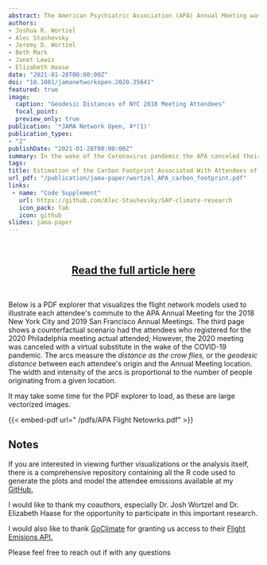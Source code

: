 ```yaml
---
abstract: The American Psychiatric Association (APA) Annual Meeting was one of many events to be made virtual during the COVID-19 global shutdown. Reduced air travel significantly improved global air and water quality during this time [*See* [Venter et al. (2020)](https://doi.org/10.1073/pnas.2006853117) and [Yunus, Masago, and Hijioka (2020)](https://doi.org/10.1016/j.scitotenv.2020.139012)]. We sought to estimate the carbon footprint of the past two APA meetings as a proxy for the carbon emissions avoided by holding the 2020 Annual Meeting virtually. Using anonymized attendance data we assess how the location of APA meetings impacts this carbon footprint and develop conservative estimates of carbon dioxide equivalent (CO<sub>2</sub>*e*) emissions from each attendee's travel in 2018 and 2019. We create counterfactual scenarios to quantify carbon footprints had the meetings been held at locations of the past 40 APA meetings instead. We identify likely transport modes and routes each attendee would use to travel to and from the meetings then apply an emissions function to the ground and air legs. The carbon footprint of the New York City 2018 and San Francisco 2019 meetings are 19,819 (1.19 per Capita) metric tons CO<sub>2</sub>*e* and 21,456 (1.61 per Capita) metric tons CO<sub>2</sub>*e*, respectively. This means the carbon footprint of each conference was equivalent to burning about 500 acres of dense forest or 22 million pounds of coal. Counterfactual scenarios at previous locations in the Western US and Hawaii increased the total carbon footprint by 60% - 164% compared to meetings held in the Northeastern US. These findings were further confirmed by an unconstrained geometric minimization algorithm that sampled 100,000 random coordinates across the globe. This study shows that the CO<sub>2</sub>*e* emissions of the APA Annual Meetings are significant and that optimizing conference location or intermittently making the conference virtual can dramatically lower this carbon footprint.
authors:
- Joshua R. Wortzel
- Alec Stashevsky
- Jeremy D. Wortzel
- Beth Mark
- Janet Lewis
- Elizabeth Haase
date: "2021-01-28T00:00:00Z"
doi: "10.1001/jamanetworkopen.2020.35641"
featured: true
image:
  caption: "Geodesic Distances of NYC 2018 Meeting Attendees"
  focal_point:
  preview_only: true
publication: '*JAMA Network Open, 4*(1)'
publication_types:
- "2"
publishDate: "2021-01-28T00:00:00Z"
summary: In the wake of the Coronavirus pandemic the APA canceled their 2020 Annual Meeting. We sought to estimate the avoided carbon emissions from holding the conference virtually and explore the impact of strategic planning for future meetings.
tags:
title: Estimation of the Carbon Footprint Associated With Attendees of the American Psychiatric Association Annual Meeting
url_pdf: "/publication/jama-paper/wortzel_APA_carbon_footprint.pdf"
links:
 - name: "Code Supplement"
   url: https://github.com/Alec-Stashevsky/GAP-climate-research
   icon_pack: fab
   icon: github
slides: jama-paper
---
```


<br>
<h2>
<center> 
<a href=“https://jamanetwork.com/journals/jamanetworkopen/fullarticle/2775666”>Read the full article here</a>
</center>
</h2>
<br>

Below is a PDF explorer that visualizes the flight network models used to illustrate each attendee's commute to the APA Annual Meeting for the 2018 New York City and 2019 San Francisco Annual Meetings. The third page shows a counterfactual scenario had the attendees who registered for the 2020 Philadelphia meeting actual attended; However, the 2020 meeting was canceled with a virtual substitute in the wake of the COVID-19 pandemic. The arcs measure the *distance as the crow flies,* or the *geodesic distance* between each attendee's origin and the Annual Meeting location. The width and intensity of the arcs is proportional to the number of people originating from a given location.

It may take some time for the PDF explorer to load, as these are large vectorized images. 

{{< embed-pdf url="  /pdfs/APA Flight Netowrks.pdf" >}}

## Notes

If you are interested in viewing further visualizations or the analysis itself, there is a comprehensive repository containing all the R code used to generate the plots and model the attendee emissions available at my [GitHub.](https://github.com/Alec-Stashevsky/GAP-climate-research)

I would like to thank my coauthors, especially Dr. Josh Wortzel and Dr. Elizabeth Haase for the opportunity to participate in this important research.

I would also like to thank [GoClimate](https://www.goclimate.com/) for granting us access to their [Flight Emisions API.](https://api.goclimate.com/docs)

Please feel free to reach out if with any questions